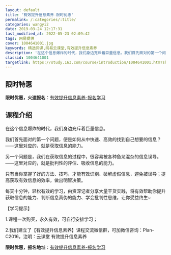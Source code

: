 ```yaml
---
layout: default
title: '有效提升信息素养-限时优惠'
permalink: /:categories/:title/
categories: wangyi2
date: 2019-03-24 12:17:31
last_modified_at: 2022-05-23 02:09:42
tags: 网易提供
cover: 1004641001.jpg
keywords: 精选网课,网易云课堂,有效提升信息素养
description: '在这个信息爆炸的时代，我们身边充斥着巨量信息。我们首先面对的第一个问题，便是如何从中快速、高效的找到自己想要的信息？——'
classid: 1004641001
targetlink: https://study.163.com/course/introduction/1004641001.htm?share=1&shareId=1025206652&utm_campaign=share&utm_medium=iphoneShare&utm_source=&utm_u=1025206652
---
```


## 限时特惠

**限时优惠，火速报名**：[有效提升信息素养-报名学习](https://study.163.com/course/introduction/1004641001.htm?share=1&shareId=1025206652&utm_campaign=share&utm_medium=iphoneShare&utm_source=&utm_u=1025206652)

## 课程介绍

在这个信息爆炸的时代，我们身边充斥着巨量信息。

我们首先面对的第一个问题，便是如何从中快速、高效的找到自己想要的信息？——这里对应的，就是获取信息的能力。

另一个问题是，我们在获取信息的过程中，很容易被各种鱼龙混杂的信息误导。——这里对应的，就是批判性的评估、吸收信息的能力。

只有当你掌握了好的方法、技巧，才能有效识别、破解虚假信息，避免被误导；提高获取有效信息的效率，做出明智决策。

每天十分钟，轻松有效的学习，由资深记者分享大量干货实践，将有效帮助你提升获取信息的能力、判断信息真伪的能力、学会批判性思维，让你受益终生~



【学习提示】

1.课程一次购买，永久有效，可自行安排学习；

2.我们建立了【有效提升信息素养】课程交流微信群，可加微信咨询：Plan-C2016，注明：云课堂 有效提升信息素养

**限时优惠，报名地址**：[有效提升信息素养-报名学习](https://study.163.com/course/introduction/1004641001.htm?share=1&shareId=1025206652&utm_campaign=share&utm_medium=iphoneShare&utm_source=&utm_u=1025206652)

